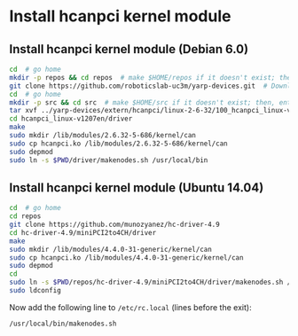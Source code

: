 # Install hcanpci kernel module

## Install hcanpci kernel module (Debian 6.0)

```bash
cd  # go home
mkdir -p repos && cd repos  # make $HOME/repos if it doesn't exist; then, enter it		
git clone https://github.com/roboticslab-uc3m/yarp-devices.git  # Download yarp-devices software from the repository		
cd  # go home
mkdir -p src && cd src  # make $HOME/src if it doesn't exist; then, enter it
tar xvf ../yarp-devices/extern/hcanpci/linux-2-6-32/100_hcanpci_linux-v1207en-edi1822.tar.gz
cd hcanpci_linux-v1207en/driver
make
sudo mkdir /lib/modules/2.6.32-5-686/kernel/can
sudo cp hcanpci.ko /lib/modules/2.6.32-5-686/kernel/can
sudo depmod
sudo ln -s $PWD/driver/makenodes.sh /usr/local/bin
```

## Install hcanpci kernel module (Ubuntu 14.04)

```bash
cd  # go home
cd repos
git clone https://github.com/munozyanez/hc-driver-4.9
cd hc-driver-4.9/miniPCI2to4CH/driver
make
sudo mkdir /lib/modules/4.4.0-31-generic/kernel/can
sudo cp hcanpci.ko /lib/modules/4.4.0-31-generic/kernel/can
sudo depmod
cd
sudo ln -s $PWD/repos/hc-driver-4.9/miniPCI2to4CH/driver/makenodes.sh /usr/local/bin
sudo ldconfig
```

Now add the following line to `/etc/rc.local` (lines before the exit):

```bash
/usr/local/bin/makenodes.sh
```
